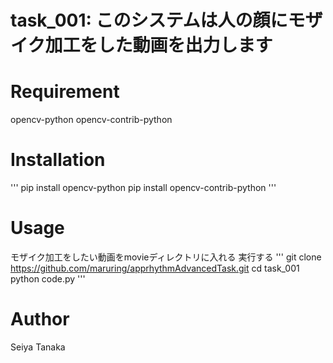 # task_001: このシステムは人の顔にモザイク加工をした動画を出力します
# Requirement
opencv-python
opencv-contrib-python

# Installation
'''
pip install opencv-python
pip install opencv-contrib-python
'''

# Usage
モザイク加工をしたい動画をmovieディレクトリに入れる
実行する
'''
git clone https://github.com/maruring/apprhythmAdvancedTask.git
cd task_001
python code.py
'''

# Author
Seiya Tanaka
